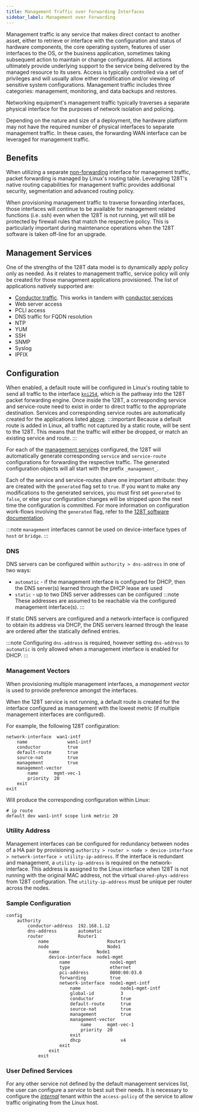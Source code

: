 ```yaml
---
title: Management Traffic over Forwarding Interfaces
sidebar_label: Management over Forwarding
---
```


Management traffic is any service that makes direct contact to another asset, either to retrieve or interface with the configuration and status of hardware components, the core operating system, features of user interfaces to the OS, or the business application, sometimes taking subsequent action to maintain or change configurations. All actions ultimately provide underlying support to the service being delivered by the managed resource to its users. Access is typically controlled via a set of privileges and will usually allow either modification and/or viewing of sensitive system configurations. Management traffic includes three categories: management, monitoring, and data backups and restores.

Networking equipment's management traffic typically traverses a separate physical interface for the purposes of network isolation and policing.

Depending on the nature and size of a deployment, the hardware platform may not have the required number of physical interfaces to separate management traffic. In these cases, the forwarding WAN interface can be leveraged for management traffic.

## Benefits

When utilizing a separate [non-forwarding](concepts_interface_types.md) interface for management traffic, packet forwarding is managed by Linux's routing table. Leveraging 128T's native routing capabilities for management traffic provides additional security, segmentation and advanced routing policy.

When provisioning management traffic to traverse forwarding interfaces, those interfaces will continue to be available for management related functions (i.e. ssh) even when the 128T is not running, yet will still be protected by firewall rules that match the respective policy. This is particularly important during maintenance operations when the 128T software is taken off-line for an upgrade.

## Management Services

One of the strengths of the 128T data model is to dynamically apply policy only as needed. As it relates to management traffic, service policy will only be created for those management applications provisioned. The list of applications natively supported are:

* [Conductor traffic](concepts_machine_communication.md#router-to-conductor-connectivity). This works in tandem with [conductor services](bcp_conductor_deployment.md)
* Web server access
* PCLI access
* DNS traffic for FQDN resolution
* NTP
* YUM
* SSH
* SNMP
* Syslog
* IPFIX

## Configuration

When enabled, a default route will be configured in Linux's routing table to send all traffic to the interface [`kni254`](concepts_kni.md), which is the pathway into the 128T packet forwarding engine. Once inside the 128T, a corresponding service and service-route need to exist in order to direct traffic to the appropriate destination. Services and corresponding service routes are automatically created for the applications listed [above](#management-services).
:::important
Because a default route is added in Linux, all traffic not captured by a static route, will be sent to the 128T. This means that the traffic will either be dropped, or match an existing service and route.
:::

For each of the [management services](#management-services) configured, the 128T will automatically generate corresponding `service` and `service-route` configurations for forwarding the respective traffic. The generated configuration objects will all start with the prefix `_management_`.

Each of the service and service-routes share one important attribute: they are created with the `generated` flag set to `true`. If you want to make any modifications to the generated services, you must first set `generated` to `false`, or else your configuration changes will be stripped upon the next time the configuration is committed. For more information on configuration work-flows involving the `generated` flag, refer to the [128T software documentation](config_basics.md#generated-configuration).

:::note
`management` interfaces cannot be used on device-interface types of `host` or `bridge`.
:::

### DNS

DNS servers can be configured within `authority > dns-address` in one of two ways:

* `automatic` - if the management interface is configured for DHCP, then the DNS server(s) learned through the DHCP lease are used
* `static` - up to two DNS server addresses can be configured
  :::note
  These addresses are assumed to be reachable via the configured management interface(s).
  :::

If static DNS servers are configured and a network-interface is configured to obtain its address via DHCP, the DNS servers learned through the lease are ordered after the statically defined entries.

:::note
Configuring `dns-address` is required, however setting `dns-address` to `automatic` is only allowed when a management interface is enabled for DHCP.
:::

### Management Vectors

When provisioning multiple management interfaces, a _management vector_ is used to provide preference amongst the interfaces.

When the 128T service is not running, a default route is created for the interface configured as management with the lowest metric (if multiple management interfaces are configured).

For example, the following 128T configuration:
```
network-interface  wan1-intf
    name               wan1-intf
    conductor          true
    default-route      true
    source-nat         true
    management         true
    management-vector
        name      mgmt-vec-1
        priority  20
    exit
exit
```

Will produce the corresponding configuration within Linux:
```
# ip route
default dev wan1-intf scope link metric 20
```

### Utility Address

Management interfaces can be configured for redundancy between nodes of a HA pair by provisioning `authority > router > node > device-interface > network-interface > utility-ip-address`. If the interface is redundant and management, a `utility-ip-address` is required on the network-interface. This address is assigned to the Linux interface when 128T is not running with the original MAC address, not the virtual `shared-phys-address` from 128T configuration. The `utility-ip-address` must be unique per router across the nodes.


### Sample Configuration

```
config
    authority
        conductor-address  192.168.1.12
        dns-address        automatic
        router             Router1
            name                      Router1
            node                      Node1
                name              Node1
                device-interface  node1-mgmt
                    name               node1-mgmt
                    type               ethernet
                    pci-address        0000:00:03.0
                    forwarding         true
                    network-interface  node1-mgmt-intf
                        name               node1-mgmt-intf
                        global-id          3
                        conductor          true
                        default-route      true
                        source-nat         true
                        management         true
                        management-vector
                            name      mgmt-vec-1
                            priority  20
                        exit
                        dhcp               v4
                    exit
                exit
            exit
```

### User Defined Services

For any other service not defined by the default management services list, the user can configure a _service_ to best suit their needs. It is necessary to configure the [_internal_](bcp_tenants.md#the-internal-tenant) tenant within the `access-policy` of the service to allow traffic originating from the Linux host.
